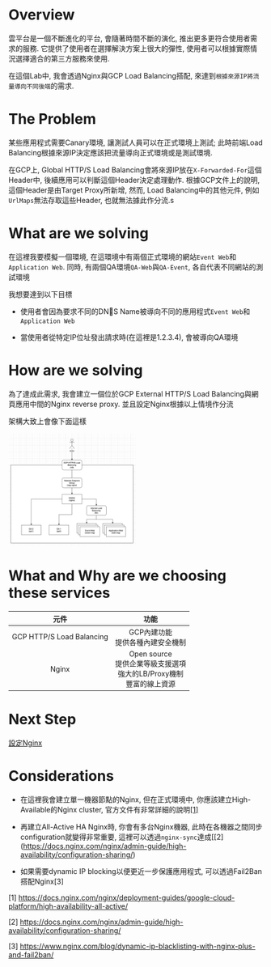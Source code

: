 Overview
========

雲平台是一個不斷進化的平台,  會隨著時間不斷的演化, 推出更多更符合使用者需求的服務. 它提供了使用者在選擇解決方案上很大的彈性, 使用者可以根據實際情況選擇適合的第三方服務來使用.

在這個Lab中, 我會透過Nginx與GCP Load Balancing搭配, 來達到`根據來源IP將流量導向不同後端`的需求.

The Problem
===========

某些應用程式需要Canary環境, 讓測試人員可以在正式環境上測試; 此時前端Load Balancing根據來源IP決定應該把流量導向正式環境或是測試環境.

在GCP上, Global HTTP/S Load Balancing會將來源IP放在`X-Forwarded-For`這個Header中, 後續應用可以判斷這個Header決定處理動作. 根據GCP文件上的說明, 這個Header是由Target Proxy所新增, 然而, Load Balancing中的其他元件, 例如`UrlMaps`無法存取這些Header, 也就無法據此作分流.s

What are we solving
===================

在這裡我要模擬一個環境, 在這環境中有兩個正式環境的網站`Event Web`和`Application Web`. 同時, 有兩個QA環境`QA-Web`與`QA-Event`, 各自代表不同網站的測試環境

我想要達到以下目標

-   使用者會因為要求不同的DNS Name被導向不同的應用程式`Event Web`和`Application Web`

-   當使用者從特定IP位址發出請求時(在這裡是1.2.3.4), 會被導向QA環境

How are we solving
==================

為了達成此需求, 我會建立一個位於GCP External HTTP/S Load Balancing與網頁應用中間的Nginx reverse proxy.  並且設定Nginx根據以上情境作分流

架構大致上會像下面這樣

<img src="./assets/img/gclb-nginx-detailed-components.png" style="width:50%;height:50%"/>

What and Why are we choosing these services
===========================================

|元件|功能|
|:--:|:--:|
|GCP HTTP/S Load Balancing|GCP內建功能<br/>提供各種內建安全機制<br/>|
|Nginx|Open source<br/>提供企業等級支援選項<br/>強大的LB/Proxy機制<br/>豐富的線上資源|

Next Step
=========

[設定Nginx](./nginx-setup-nginx.md)

Considerations
==============

-   在這裡我會建立單一機器節點的Nginx, 但在正式環境中, 你應該建立High-Available的Nginx cluster, 官方文件有非常詳細的說明[\[1\]](https://docs.nginx.com/nginx/deployment-guides/google-cloud-platform/high-availability-all-active/)

-   再建立All-Active HA Nginx時, 你會有多台Nginx機器, 此時在各機器之間同步configuration就變得非常重要, 這裡可以透過`nginx-sync`達成[\[2\](https://docs.nginx.com/nginx/admin-guide/high-availability/configuration-sharing/)

-   如果需要dynamic IP blocking以便更近一步保護應用程式, 可以透過Fail2Ban搭配Nginx[3]

[1] https://docs.nginx.com/nginx/deployment-guides/google-cloud-platform/high-availability-all-active/

[2] https://docs.nginx.com/nginx/admin-guide/high-availability/configuration-sharing/

[3] https://www.nginx.com/blog/dynamic-ip-blacklisting-with-nginx-plus-and-fail2ban/